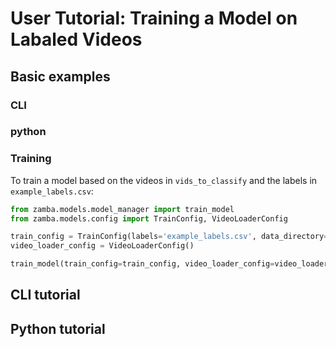 # User Tutorial: Training a Model on Labaled Videos

## Basic examples

### CLI

### python

### Training

To train a model based on the videos in `vids_to_classify` and the labels in `example_labels.csv`:

```python
from zamba.models.model_manager import train_model
from zamba.models.config import TrainConfig, VideoLoaderConfig

train_config = TrainConfig(labels='example_labels.csv', data_directory='vids_to_classify/')
video_loader_config = VideoLoaderConfig()

train_model(train_config=train_config, video_loader_config=video_loader_config)
```

<!-- TODO: where will the model be saved?><!-->

## CLI tutorial

## Python tutorial